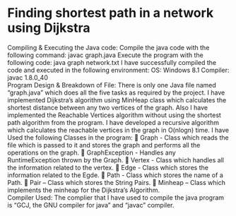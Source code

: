 Finding shortest path in a network using Dijkstra
=========
Compiling & Executing the Java code: Compile the java code with the following command: 
 javac graph.java 
Execute the program with the following code: 
 java graph network.txt 
I have successfully compiled the code and executed in the following environment: 
 OS: Windows 8.1  Compiler: javac 1.8.0_40  
Program Design & Breakdown of File: There is only one Java file named “graph.java” which does all the five tasks as required by the project. 
I have implemented Dijkstra’s algorithm using MinHeap class which calculates the shortest distance between any two vertices of the graph. Also I have implemented the Reachable Vertices algorithm without using the shortest path algorithm from the program. I have developed a recursive algorithm which calculates the reachable vertices in the graph in O(nlogn) time. 
I have Used the following Classes in the program: 
 Graph - Class which reads the file which is passed to it and stores the graph and performs all the operations on the graph.  GraphException - Handles any RuntimeException thrown by the Graph.  Vertex - Class which handles all the information related to the vertex.  Edge - Class which stores the information related to the Egde.  Path - Class which stores the name of a Path.  Pair – Class which stores the String Pairs.  Minheap – Class which implements the minheap for the Dijkstra’s Algorithm.  
Compiler Used: The complier that I have used to compile the java program is “GCJ, the GNU compiler for java” and “javac” compiler. 
